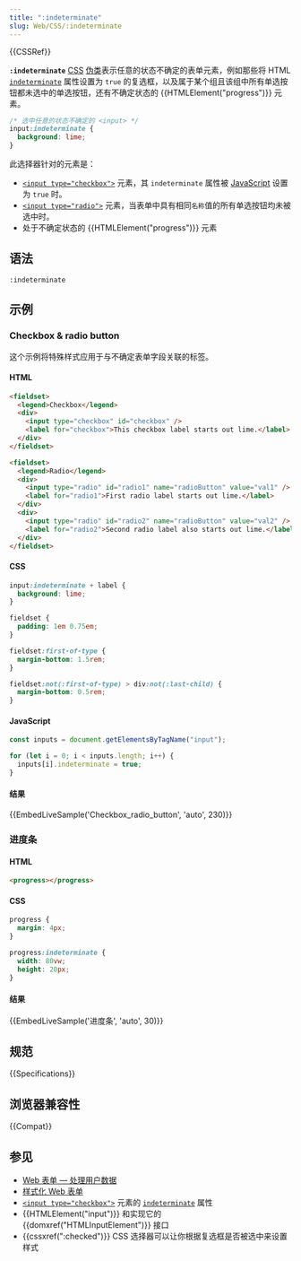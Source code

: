 ```yaml
---
title: ":indeterminate"
slug: Web/CSS/:indeterminate
---
```


{{CSSRef}}

**`:indeterminate`** [CSS](/zh-CN/docs/Web/CSS) [伪类](/zh-CN/docs/Web/CSS/Pseudo-classes)表示任意的状态不确定的表单元素，例如那些将 HTML [`indeterminate`](/zh-CN/docs/Web/HTML/Element/input/checkbox#indeterminate) 属性设置为 `true` 的复选框，以及属于某个组且该组中所有单选按钮都未选中的单选按钮，还有不确定状态的 {{HTMLElement("progress")}} 元素。

```css
/* 选中任意的状态不确定的 <input> */
input:indeterminate {
  background: lime;
}
```

此选择器针对的元素是：

- [`<input type="checkbox">`](/zh-CN/docs/Web/HTML/Element/input/checkbox) 元素，其 `indeterminate` 属性被 [JavaScript](/zh-CN/docs/Web/JavaScript) 设置为 `true` 时。
- [`<input type="radio">`](/zh-CN/docs/Web/HTML/Element/input/radio) 元素，当表单中具有相同`名称`值的所有单选按钮均未被选中时。
- 处于不确定状态的 {{HTMLElement("progress")}} 元素

## 语法

```plain
:indeterminate
```

## 示例

### Checkbox & radio button

这个示例将特殊样式应用于与不确定表单字段关联的标签。

#### HTML

```html
<fieldset>
  <legend>Checkbox</legend>
  <div>
    <input type="checkbox" id="checkbox" />
    <label for="checkbox">This checkbox label starts out lime.</label>
  </div>
</fieldset>

<fieldset>
  <legend>Radio</legend>
  <div>
    <input type="radio" id="radio1" name="radioButton" value="val1" />
    <label for="radio1">First radio label starts out lime.</label>
  </div>
  <div>
    <input type="radio" id="radio2" name="radioButton" value="val2" />
    <label for="radio2">Second radio label also starts out lime.</label>
  </div>
</fieldset>
```

#### CSS

```css
input:indeterminate + label {
  background: lime;
}
```

```css hidden
fieldset {
  padding: 1em 0.75em;
}

fieldset:first-of-type {
  margin-bottom: 1.5rem;
}

fieldset:not(:first-of-type) > div:not(:last-child) {
  margin-bottom: 0.5rem;
}
```

#### JavaScript

```js
const inputs = document.getElementsByTagName("input");

for (let i = 0; i < inputs.length; i++) {
  inputs[i].indeterminate = true;
}
```

#### 结果

{{EmbedLiveSample('Checkbox_radio_button', 'auto', 230)}}

### 进度条

#### HTML

```html
<progress></progress>
```

#### CSS

```css
progress {
  margin: 4px;
}

progress:indeterminate {
  width: 80vw;
  height: 20px;
}
```

#### 结果

{{EmbedLiveSample('进度条', 'auto', 30)}}

## 规范

{{Specifications}}

## 浏览器兼容性

{{Compat}}

## 参见

- [Web 表单 — 处理用户数据](/zh-CN/docs/Learn/Forms)
- [样式化 Web 表单](/zh-CN/docs/Learn/Forms/Styling_web_forms)
- [`<input type="checkbox">`](/zh-CN/docs/Web/HTML/Element/input/checkbox) 元素的 [`indeterminate`](/zh-CN/docs/Web/HTML/Element/input/checkbox#indeterminate) 属性
- {{HTMLElement("input")}} 和实现它的 {{domxref("HTMLInputElement")}} 接口
- {{cssxref(":checked")}} CSS 选择器可以让你根据复选框是否被选中来设置样式

